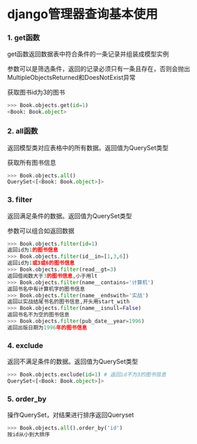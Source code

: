 # django管理器查询基本使用

### 1. get函数
get函数返回数据表中符合条件的一条记录并组装成模型实例

参数可以是筛选条件，返回的记录必须只有一条且存在，否则会抛出MultipleObjectsReturned和DoesNotExist异常

获取图书id为3的图书
```python
>>> Book.objects.get(id=1)
<Book: Book.object>
```

### 2. all函数
返回模型类对应表格中的所有数据。返回值为QuerySet类型

获取所有图书信息
```python
>>> Book.objects.all()
QuerySet<[<Book: Book.object>]>
```

### 3. filter
返回满足条件的数据。返回值为QuerySet类型

参数可以组合如返回数据 
```python
>>> Book.objects.filter(id=1)
返回id为1的图书信息
>>> Book.objects.filter(id__in=[1,3,6])
返回id为1或3或6的图书信息
>>> Book.objects.filter(read__gt=3)
返回借阅数大于3的图书信息,小于用lt
>>> Book.objects.filter(name__contains='计算机')
返回书名中有计算机字的图书信息
>>> Book.objects.filter(name__endswith='实战')
返回以实战结尾书名的图书信息,开头用start_with
>>> Book.objects.filter(name__isnull=False)
返回书名不为空的图书信息
>>> Book.objects.filter(pub_date__year=1996)
返回出版日期为1996年的图书信息
```

### 4. exclude
返回不满足条件的数据。返回值为QuerySet类型

```python
>>> Book.objects.exclude(id=1) # 返回id不为3的图书信息
QuerySet<[<Book: Book.object>]>
```

### 5. order_by
操作QuerySet，对结果进行排序返回Queryset

```python
>>> Book.objects.all().order_by('id')
按id从小到大排序
```

